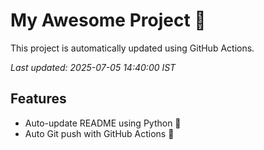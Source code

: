 # My Awesome Project 🚀

This project is automatically updated using GitHub Actions.

_Last updated: 2025-07-05 14:40:00 IST_

## Features
- Auto-update README using Python 🐍
- Auto Git push with GitHub Actions 🤖
